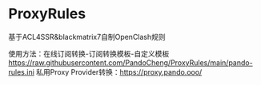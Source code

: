 # ProxyRules
基于ACL4SSR&blackmatrix7自制OpenClash规则

使用方法：在线订阅转换-订阅转换模板-自定义模板 https://raw.githubusercontent.com/PandoCheng/ProxyRules/main/pando-rules.ini
私用Proxy Provider转换：https://proxy.pando.ooo/


